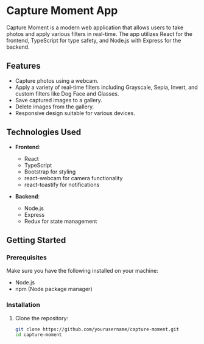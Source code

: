 # Capture Moment App

Capture Moment is a modern web application that allows users to take photos and apply various filters in real-time. The app utilizes React for the frontend, TypeScript for type safety, and Node.js with Express for the backend.

## Features

- Capture photos using a webcam.
- Apply a variety of real-time filters including Grayscale, Sepia, Invert, and custom filters like Dog Face and Glasses.
- Save captured images to a gallery.
- Delete images from the gallery.
- Responsive design suitable for various devices.

## Technologies Used

- **Frontend**: 
  - React
  - TypeScript
  - Bootstrap for styling
  - react-webcam for camera functionality
  - react-toastify for notifications

- **Backend**: 
  - Node.js
  - Express
  - Redux for state management

## Getting Started

### Prerequisites

Make sure you have the following installed on your machine:

- Node.js
- npm (Node package manager)

### Installation

1. Clone the repository:

   ```bash
   git clone https://github.com/yourusername/capture-moment.git
   cd capture-moment
